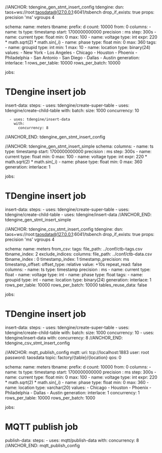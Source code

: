 //ANCHOR: tdengine_gen_stmt_insert_config
tdengine:
  dsn: taos+ws://root:taosdata@127.0.0.1:6041/tsbench
  drop_if_exists: true
  props: precision 'ms' vgroups 4

schema:
  name: meters
  tbname:
    prefix: d
    count: 10000
    from: 0
  columns:
    - name: ts
      type: timestamp
      start: 1700000000000
      precision : ms
      step: 300s
    - name: current
      type: float
      min: 0
      max: 100
    - name: voltage
      type: int
      expr: 220 * math.sqrt(2) * math.sin(_i)
    - name: phase
      type: float
      min: 0
      max: 360
  tags:
    - name: groupid
      type: int
      min: 1
      max: 10
    - name: location
      type: binary(24)
      values:
        - New York
        - Los Angeles
        - Chicago
        - Houston
        - Phoenix
        - Philadelphia
        - San Antonio
        - San Diego
        - Dallas
        - Austin
  generation:
    interlace: 1
    rows_per_table: 10000
    rows_per_batch: 10000

jobs:
  # TDengine insert job
  insert-data:
    steps:
      - uses: tdengine/create-super-table
      - uses: tdengine/create-child-table
        with:
          batch:
            size: 1000
            concurrency: 10

      - uses: tdengine/insert-data
        with:
          concurrency: 8
//ANCHOR_END: tdengine_gen_stmt_insert_config

//ANCHOR: tdengine_gen_stmt_insert_simple
schema:
  columns:
    - name: ts
      type: timestamp
      start: 1700000000000
      precision : ms
      step: 300s
    - name: current
      type: float
      min: 0
      max: 100
    - name: voltage
      type: int
      expr: 220 * math.sqrt(2) * math.sin(_i)
    - name: phase
      type: float
      min: 0
      max: 360
  generation:
    interlace: 1

jobs:
  # TDengine insert job
  insert-data:
    steps:
      - uses: tdengine/create-super-table
      - uses: tdengine/create-child-table
      - uses: tdengine/insert-data
//ANCHOR_END: tdengine_gen_stmt_insert_simple

//ANCHOR: tdengine_csv_stmt_insert_config
tdengine:
  dsn: taos+ws://root:taosdata@127.0.0.1:6041/tsbench
  drop_if_exists: true
  props: precision 'ms' vgroups 4

schema:
  name: meters
  from_csv:
    tags:
      file_path: ../conf/ctb-tags.csv
      tbname_index: 2
      exclude_indices:
    columns:
      file_path: ../conf/ctb-data.csv
      tbname_index : 0
      timestamp_index: 1
      timestamp_precision: ms
      timestamp_offset:
        offset_type: relative
        value: +10s
      repeat_read: false
  columns:
    - name: ts
      type: timestamp
      precision : ms
    - name: current
      type: float
    - name: voltage
      type: int
    - name: phase
      type: float
  tags:
    - name: groupid
      type: int
    - name: location
      type: binary(24)
  generation:
    interlace: 1
    rows_per_table: 10000
    rows_per_batch: 10000
    tables_reuse_data: false

jobs:
  # TDengine insert job
  insert-data:
    steps:
      - uses: tdengine/create-super-table
      - uses: tdengine/create-child-table
        with:
          batch:
            size: 1000
            concurrency: 10
      - uses: tdengine/insert-data
        with:
          concurrency: 8
//ANCHOR_END: tdengine_csv_stmt_insert_config

//ANCHOR: mqtt_publish_config
mqtt:
  uri: tcp://localhost:1883
  user: root
  password: taosdata
  topic: factory/{table}/{location}
  qos: 0

schema:
  name: meters
  tbname:
    prefix: d
    count: 10000
    from: 0
  columns:
    - name: ts
      type: timestamp
      start: 1700000000000
      precision : ms
      step: 300s
    - name: current
      type: float
      min: 0
      max: 100
    - name: voltage
      type: int
      expr: 220 * math.sqrt(2) * math.sin(_i)
    - name: phase
      type: float
      min: 0
      max: 360
    - name: location
      type: varchar(20)
      values:
        - Chicago
        - Houston
        - Phoenix
        - Philadelphia
        - Dallas
        - Austin
  generation:
    interlace: 1
    concurrency: 1
    rows_per_table: 10000
    rows_per_batch: 1000

jobs:
  # MQTT publish job
  publish-data:
    steps:
      - uses: mqtt/publish-data
        with:
          concurrency: 8
//ANCHOR_END: mqtt_publish_config